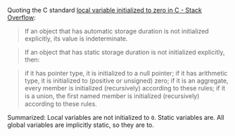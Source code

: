 Quoting the C standard [local variable initialized to zero in C - Stack Overflow](https://stackoverflow.com/questions/21152138/local-variable-initialized-to-zero-in-c):

> If an object that has automatic storage duration is not initialized explicitly, its value is indeterminate.

> If an object that has static storage duration is not initialized explicitly, then:

> if it has pointer type, it is initialized to a null pointer;
> if it has arithmetic type, it is initialized to (positive or unsigned) zero;
> if it is an aggregate, every member is initialized (recursively) according to these rules;
> if it is a union, the ﬁrst named member is initialized (recursively) according to these rules.

Summarized: Local variables are not initialized to `0`. Static variables are. All global variables are implicitly static, so they are to.
